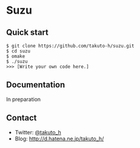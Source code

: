 # Suzu

## Quick start
```
$ git clone https://github.com/takuto-h/suzu.git
$ cd suzu
$ omake
$ ./suzu
>>> [Write your own code here.]
```

## Documentation
In preparation

## Contact
- Twitter: [@takuto_h](https://twitter.com/takuto_h)
- Blog: http://d.hatena.ne.jp/takuto_h/
